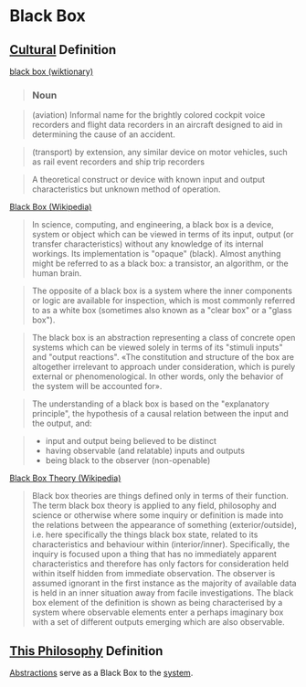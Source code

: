 # Black Box

## [Cultural](./culture.md) Definition

<a href="http://en.wiktionary.org/wiki/black_box" target="_blank">black box (wiktionary)</a>

> ### Noun

> (aviation) Informal name for the brightly colored cockpit voice recorders and flight data recorders in an aircraft designed to aid in determining the cause of an accident.

> (transport) by extension, any similar device on motor vehicles, such as rail event recorders and ship trip recorders

> A theoretical construct or device with known input and output characteristics but unknown method of operation.

<a href="http://en.wikipedia.org/wiki/Black_box" target="_blank">Black Box (Wikipedia)</a>

> In science, computing, and engineering, a black box is a device, system or object which can be viewed in terms of its input, output (or transfer characteristics) without any knowledge of its internal workings. Its implementation is "opaque" (black). Almost anything might be referred to as a black box: a transistor, an algorithm, or the human brain.

> The opposite of a black box is a system where the inner components or logic are available for inspection, which is most commonly referred to as a white box (sometimes also known as a "clear box" or a "glass box").

> The black box is an abstraction representing a class of concrete open systems which can be viewed solely in terms of its "stimuli inputs" and "output reactions". «The constitution and structure of the box are altogether irrelevant to approach under consideration, which is purely external or phenomenological. In other words, only the behavior of the system will be accounted for».

> The understanding of a black box is based on the "explanatory principle", the hypothesis of a causal relation between the input and the output, and:

> * input and output being believed to be distinct
> * having observable (and relatable) inputs and outputs
> * being black to the observer (non-openable)

<a href="http://en.wikipedia.org/wiki/Black_box_theory" target="_blank">Black Box Theory (Wikipedia)</a>

> Black box theories are things defined only in terms of their function. The term black box theory is applied to any field, philosophy and science or otherwise where some inquiry or definition is made into the relations between the appearance of something (exterior/outside), i.e. here specifically the things black box state, related to its characteristics and behaviour within (interior/inner). Specifically, the inquiry is focused upon a thing that has no immediately apparent characteristics and therefore has only factors for consideration held within itself hidden from immediate observation. The observer is assumed ignorant in the first instance as the majority of available data is held in an inner situation away from facile investigations. The black box element of the definition is shown as being characterised by a system where observable elements enter a perhaps imaginary box with a set of different outputs emerging which are also observable.

## [This Philosophy](./this-philosophy.md) Definition

[Abstractions](./abstraction.md) serve as a Black Box to the [system](./system.md).
